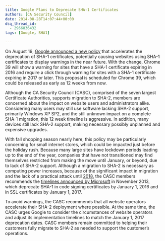 ```yaml
---
title: Google Plans to Deprecate SHA-1 Certificates
authors: [CA Security Council]
date: 2014-08-28T14:07:44+00:00
dsq_thread_id:
  - 2966836432
tags: [Google, SHA1]

---
```

On August 19, [Google announced a new policy][1] that accelerates the deprecation of SHA-1 certificates, potentially causing websites using SHA-1 certificates to display warnings in the near future. With the change, Chrome 39 will show a warning for sites that have a SHA-1 certificate expiring in 2016 and require a click through warning for sites with a SHA-1 certificate expiring in 2017 or later. This proposal is scheduled for Chrome 39, which could be released as early as 12 weeks from now.

Although the CA Security Council (CASC), comprised of the seven largest Certificate Authorities, supports migration to SHA-2, members are concerned about the impact on website users and administrators alike. Considering many users may still use software lacking SHA-2 support, primarily Windows XP SP2, and the still unknown impact on a complete SHA-1 migration, this 12 week timeline is aggressive. In addition, many devices still lack SHA-2 support, making necessary possibly unplanned and expensive upgrades.

With fall shopping season nearly here, this policy may be particularly concerning for small internet stores, which could be impacted just before the holiday rush. Because many large sites have lockdown periods leading up to the end of the year, companies that have not transitioned may find themselves restricted from making the move until January, or beyond, due to lack of SHA-2 support. Although a migration to SHA-2 is necessary as computing power increases, because of the significant impact in migration and the lack of a practical attack until [2018][2], the CASC members recommends the [timelines announced by Microsoft][3] in November 2013, which deprecate SHA-1 in code signing certificates by January 1, 2016 and in SSL certificates by January 1, 2017.

To avoid warnings, the CASC recommends that all website operators accelerate their SHA-2 deployment where possible. At the same time, the CASC urges Google to consider the circumstances of website operators and adjust its implementation timelines to match the January 1, 2017 deprecation dates. CASC members remain committed to helping their customers fully migrate to SHA-2 as needed to support the customer&rsquo;s operations.

 [1]: https://groups.google.com/a/chromium.org/d/msg/security-dev/2-R4XziFc7A/NDI8cOwMGRQJ
 [2]: https://www.schneier.com/blog/archives/2012/10/when_will_we_se.html
 [3]: https://casecurity.org/2014/01/30/why-we-need-to-move-to-sha-2/